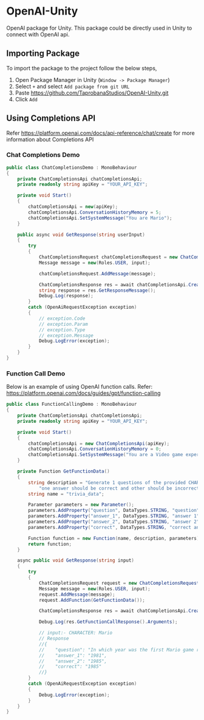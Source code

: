 # OpenAI-Unity
OpenAI package for Unity. This package could be directly used in Unity to connect with OpenAI api.

## Importing Package
To import the package to the project follow the below steps,
1. Open Package Manager in Unity (`Window -> Package Manager`)
2. Select `+` and select `Add package from git URL`
3. Paste https://github.com/TaprobanaStudios/OpenAI-Unity.git
4. Click `Add`

## Using Completions API
Refer https://platform.openai.com/docs/api-reference/chat/create for more information about Completions API

### Chat Completions Demo
```csharp
public class ChatCompletionsDemo : MonoBehaviour
{
    private ChatCompletionsApi chatCompletionsApi;
    private readonly string apiKey = "YOUR_API_KEY";

    private void Start()
    {
        chatCompletionsApi = new(apiKey);
        chatCompletionsApi.ConversationHistoryMemory = 5;
        chatCompletionsApi.SetSystemMessage("You are Mario");
    }

    public async void GetResponse(string userInput)
    {
        try
        {
            ChatCompletionsRequest chatCompletionsRequest = new ChatCompletionsRequest();
            Message message = new(Roles.USER, input);

            chatCompletionsRequest.AddMessage(message);

            ChatCompletionsResponse res = await chatCompletionsApi.CreateChatCompletionsRequest(chatCompletionsRequest);
            string response = res.GetResponseMessage();
            Debug.Log(response);
        }
        catch (OpenAiRequestException exception)
        {
            // exception.Code
            // exception.Param
            // exception.Type
            // exception.Message
            Debug.LogError(exception);
        }
    }
}
```
### Function Call Demo
Below is an example of using OpenAI function calls.
Refer: https://platform.openai.com/docs/guides/gpt/function-calling

```csharp
public class FunctionCallingDemo : MonoBehaviour
{
    private ChatCompletionsApi chatCompletionsApi;
    private readonly string apiKey = "YOUR_API_KEY";

    private void Start()
    {
        chatCompletionsApi = new ChatCompletionsApi(apiKey);
        chatCompletionsApi.ConversationHistoryMemory = 0;
        chatCompletionsApi.SetSystemMessage("You are a Video game expert");
    }

    private Function GetFunctionData()
    {
        string description = "Generate 1 questions of the provided CHARACTER, generate 2 answers (answer_1 and answer_2), " +
            "one answer should be correct and other should be incorrect, the correct answer out of them should be given in parameter correct";
        string name = "trivia_data";

        Parameter parameters = new Parameter();
        parameters.AddProperty("question", DataTypes.STRING, "question");
        parameters.AddProperty("answer_1", DataTypes.STRING, "answer 1");
        parameters.AddProperty("answer_2", DataTypes.STRING, "answer 2");
        parameters.AddProperty("correct", DataTypes.STRING, "correct answer out of answer 1 and answer 2");

        Function function = new Function(name, description, parameters);
        return function;
    }

    async public void GetResponse(string input)
    {
        try
        {
            ChatCompletionsRequest request = new ChatCompletionsRequest();
            Message message = new(Roles.USER, input);
            request.AddMessage(message);
            request.AddFunction(GetFunctionData());

            ChatCompletionsResponse res = await chatCompletionsApi.CreateChatCompletionsRequest(request);

            Debug.Log(res.GetFunctionCallResponse().Arguments);

            // input:- CHARACTER: Mario
            // Response
            //{
            //    "question": "In which year was the first Mario game released?",
            //    "answer_1": "1981",
            //    "answer_2": "1985",
            //    "correct": "1985"
            //}
        }
        catch (OpenAiRequestException exception)
        {
            Debug.LogError(exception);
        }
    }
}
```
